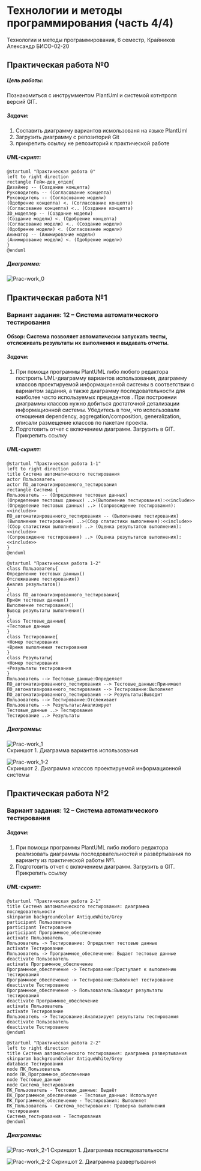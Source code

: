 # Технологии и методы программирования (часть 4/4)
Технологии и методы программирования, 6 семестр, Крайников Александр БИСО-02-20

## Практическая работа №0
##### Цель работы:
Познакомиться с инструмментом PlantUml и системой котнтроля версий GIT.
##### Задачи:
1. Составить диаграмму вариантов исмользованя на языке PlantUml 
2. Загрузить диаграмму с репозиторий Git
3. прикрепить ссылку не репозиторий к практической работе

##### UML-скрипт:

    @startuml "Практическая работа 0"
    left to right direction
    rectangle Гейм-дев_отдел{
    Дизайнер -- (Создание концепта)
    Руководитель -- (Согласование концепта)
    Руководитель -- (Согласование модели)
    (Одобрение концепта) <. (Согласование концепта)
    (Согласование концепта) <.. (Создание концепта)
    3D_моделлер -- (Создание модели)
    (Создание модели) <. (Одобрение концепта)
    (Согласование модели) <.. (Создание модели)
    (Одобрение модели) <. (Согласование модели)
    Аниматор -- (Анимирование модели)
    (Анимирование модели) <. (Одобрение модели)
    }
    @enduml

##### Диаграмма:

![Prac-work_0](https://user-images.githubusercontent.com/90748885/232142845-4fed59aa-b7da-47fc-8e9e-098f25e9c7ba.png)


## Практическая работа №1
### Вариант задания: 12 – Система автоматического тестирования
#### Обзор: Система позволяет автоматически запускать тесты, отслеживать результаты их выполнения и выдавать отчеты.
##### Задачи:
1.	При помощи программы PlantUML либо любого редактора построить UML-диаграмму вариантов использования, диаграмму классов проектируемой информационной системы в соответствии с вариантом задания, а также диаграмму последовательности для наиболее часто используемых прецедентов . При построении диаграммы классов нужно добиться достаточной детализации информационной системы. Убедитесь в том, что использовали отношения dependency, aggregation/composition, generalization, описали размещение классов по пакетам проекта.
2.	Подготовить отчет с включением диаграмм. Загрузить в GIT. Прикрепить ссылку

##### UML-скрипт:

    @startuml "Практическая работа 1-1"
    left to right direction
    title Система автоматического тестирования
    actor Пользователь
    actor ПО_автоматизированного_тестирования
    rectangle Система {
    Пользователь -- (Определение тестовых данных)
    (Определение тестовых данных) ..>(Выполнение тестирования):<<include>>
    (Определение тестовых данных) ..> (Сопровождение тестирования):<<include>>
    ПО_автоматизированного_тестирования -- (Выполнение тестирования)
    (Выполнение тестирования) ..>(Сбор статистики выполнения):<<include>>
    (Сбор статистики выполнения) ..> (Оценка результатов выполнения):<<include>>
    (Сопровождение тестирования) ..> (Оценка результатов выполнения):<<include>>
    }
    @enduml
    
    @startuml "Практическая работа 1-2"
    class Пользователь{
    Определение тестовых данных()
    Отслеживание тестирования()
    Анализ результатов()
    }
    class ПО_автоматизированного_тестирования{
    Приём тестовых данных()
    Выполнение тестирования()
    Вывод результаты выполнения()
    }
    class Тестовые_данные{
    +Тестовые данные
    }
    class Тестирование{
    +Номер тестирования
    +Время выполнения тестирования
    }
    class Результаты{
    +Номер тестирования
    +Результаты тестирования
    }
    Пользователь --> Тестовые_данные:Определяет
    ПО_автоматизированного_тестирования --> Тестовые_данные:Принимает
    ПО_автоматизированного_тестирования --> Тестирование:Выполняет
    ПО_автоматизированного_тестирования --> Результаты:Выводит
    Пользователь --> Тестирование:Отслеживает
    Пользователь --> Результаты:Анализирует
    Тестовые_данные ..> Тестирование
    Тестирование ..> Результаты

##### Диаграммы:

![Prac-work_1](https://user-images.githubusercontent.com/90748885/232153209-e3e880f8-baf4-4197-9d51-b6ad7ac0dc79.png)  
Скриншот 1. Диаграмма вариантов использования
  
![Prac-work_1-2](https://user-images.githubusercontent.com/90748885/232159187-7587295b-7e52-4104-88d1-823589a721af.png)  
Скриншот 2. Диаграмма классов проектируемой информационной системы
  
## Практическая работа №2
### Вариант задания: 12 – Система автоматического тестирования
##### Задачи:
1.	При помощи программы PlantUML либо любого редактора реализовать диаграммы последовательностей и развёртывания по варианту из практической работы №1.
2.	Подготовить отчет с включением диаграмм. Загрузить в GIT. Прикрепить ссылку

##### UML-скрипт:

    @startuml "Практическая работа 2-1" 
    title Система автоматического тестирования: диаграмма последовательности 
    skinparam backgroundcolor AntiqueWhite/Grey 
    participant Пользователь 
    participant Тестирование 
    participant Программное_обеспечение 
    activate Пользователь 
    Пользователь -> Тестирование: Определяет тестовые данные 
    activate Тестирование 
    Пользователь -> Программное_обеспечение: Выдает тестовые данные 
    deactivate Пользователь 
    activate Программное_обеспечение 
    Программное_обеспечение -> Тестирование:Приступает к выполнению тестирования 
    Программное_обеспечение -> Тестирование:Выполняет тестирование 
    deactivate Тестирование 
    Программное_обеспечение -> Пользователь:Выводит результаты тестирования 
    deactivate Программное_обеспечение 
    activate Пользователь 
    activate Тестирование 
    Пользователь -> Тестирование:Анализирует результаты тестирования 
    deactivate Пользователь 
    deactivate Тестирование 
    @enduml
    
    @startuml "Практическая работа 2-2"
    left to right direction
    title Система автоматического тестирования: диаграмма развертывания
    skinparam backgroundcolor AntiqueWhite/Grey
    database Тестирования
    node ПК_Пользователь
    node ПК_Программное_обеспечение
    node Тестовые_данные
    node Система_тестирования
    ПК_Пользователь - Тестовые_данные: Выдаёт
    ПК_Программное_обеспечение - Тестовые_данные: Использует
    ПК_Программное_обеспечение - Тестирования: Выполняет
    ПК_Пользователь - Система_тестирования: Проверка выполнения тестирования
    Система_тестирования - Тестирования
    @enduml

##### Диаграммы:

![Prac-work_2-1](https://user-images.githubusercontent.com/90748885/235373479-3ed0ed27-d2c2-49b6-907c-276f69c0cba4.png)
Скриншот 1. Диаграмма последовательности
  
![Prac-work_2-2](https://user-images.githubusercontent.com/90748885/235373506-e23e71a0-3f7f-4396-8082-d7a65f5698da.png)
Скриншот 2. Диаграмма развертывания
